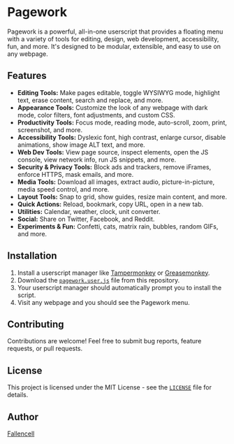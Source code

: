 # Pagework

Pagework is a powerful, all-in-one userscript that provides a floating menu with a variety of tools for editing, design, web development, accessibility, fun, and more. It's designed to be modular, extensible, and easy to use on any webpage.

## Features

*   **Editing Tools:** Make pages editable, toggle WYSIWYG mode, highlight text, erase content, search and replace, and more.
*   **Appearance Tools:** Customize the look of any webpage with dark mode, color filters, font adjustments, and custom CSS.
*   **Productivity Tools:** Focus mode, reading mode, auto-scroll, zoom, print, screenshot, and more.
*   **Accessibility Tools:** Dyslexic font, high contrast, enlarge cursor, disable animations, show image ALT text, and more.
*   **Web Dev Tools:** View page source, inspect elements, open the JS console, view network info, run JS snippets, and more.
*   **Security & Privacy Tools:** Block ads and trackers, remove iFrames, enforce HTTPS, mask emails, and more.
*   **Media Tools:** Download all images, extract audio, picture-in-picture, media speed control, and more.
*   **Layout Tools:** Snap to grid, show guides, resize main content, and more.
*   **Quick Actions:** Reload, bookmark, copy URL, open in a new tab.
*   **Utilities:** Calendar, weather, clock, unit converter.
*   **Social:** Share on Twitter, Facebook, and Reddit.
*   **Experiments & Fun:** Confetti, cats, matrix rain, bubbles, random GIFs, and more.

## Installation

1.  Install a userscript manager like [Tampermonkey](https://www.tampermonkey.net/) or [Greasemonkey](https://www.greasespot.org/).
2.  Download the [`pagework.user.js`](pagework.user.js) file from this repository.
3.  Your userscript manager should automatically prompt you to install the script.
4.  Visit any webpage and you should see the Pagework menu.

## Contributing

Contributions are welcome! Feel free to submit bug reports, feature requests, or pull requests.

## License

This project is licensed under the MIT License - see the [`LICENSE`](LICENSE) file for details.

## Author

[Fallencell](https://github.com/Fallencell)

